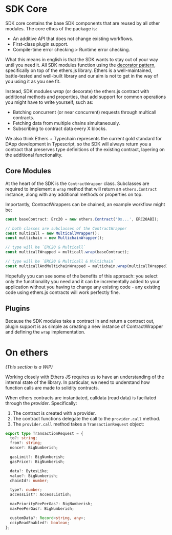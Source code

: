 # SDK Core

SDK core contains the base SDK components that are reused by all other modules. The core ethos of the package is:

- An additive API that does not change existing workflows.
- First-class plugin support.
- Compile-time error checking > Runtime error checking.

What this means in english is that the SDK wants to stay out of your way until you need it. All SDK modules function using the [decorator pattern](https://refactoring.guru/design-patterns/decorator/typescript/example#:~:text=Decorator%20is%20a%20structural%20pattern,decorators%20follow%20the%20same%20interface), specifically on top of the ethers.js library. Ethers is a well-maintained, battle-tested and well-built library and our aim is not to get in the way of you using it as you see fit.

Instead, SDK modules _wrap_ (or decorate) the ethers.js contract with additional methods and properties, that add support for common operations you might have to write yourself, such as:

- Batching concurrent (or near concurrent) requests through multicall contracts.
- Fetching data from multiple chains simultaneously.
- Subscribing to contract data every X blocks.

We also think Ethers + Typechain represents the current gold standard for DApp development in Typescript, so the SDK will always return you a contract that preserves type definitions of the existing contract, layering on the additional functionality.

## Core Modules

At the heart of the SDK is the `ContractWrapper` class. Subclasses are required to implement a `wrap` method that will return an `ethers.Contract` instance, along with any additional methods or properties on top.

Importantly, ContractWrappers can be chained, an example workflow might be:

```ts
const baseContract: Erc20 = new ethers.Contract('0x...', ERC20ABI);

// both classes are subclasses of the ContractWrapper
const multicall = new MulticallWrapper();
const multichain = new MultichainWrapper();

// type will be `ERC20 & Multicall`
const multicallWrapped = multicall.wrap(baseContract);

// type will be `ERC20 & Multicall & Multichain`
const multicallAndMultichainWrapped = multichain.wrap(multicallWrapped);
```

Hopefully you can see some of the benefits of this approach: you select only the functionality you need and it can be incrementally added to your application without you having to change any existing code - any existing code using ethers.js contracts will work perfectly fine.

## Plugins

Because the SDK modules take a contract in and return a contract out, plugin support is as simple as creating a new instance of ContractWrapper and defining the `wrap` implementation.

# On ethers

_(This section is a WIP)_

Working closely with Ethers JS requires us to have an understanding of the internal state of the library. In particular, we need to understand how function calls are made to solidity contracts.

When ethers contracts are instantiated, calldata (read data) is faciliated through the _provider_. Specifically:

1. The contract is created with a provider.
2. The contract functions delegate the call to the `provider.call` method.
3. The `provider.call` method takes a `TransactionRequest` object:

```ts
export type TransactionRequest = {
  to?: string;
  from?: string;
  nonce?: BigNumberish;

  gasLimit?: BigNumberish;
  gasPrice?: BigNumberish;

  data?: BytesLike;
  value?: BigNumberish;
  chainId?: number;

  type?: number;
  accessList?: AccessListish;

  maxPriorityFeePerGas?: BigNumberish;
  maxFeePerGas?: BigNumberish;

  customData?: Record<string, any>;
  ccipReadEnabled?: boolean;
};
```
